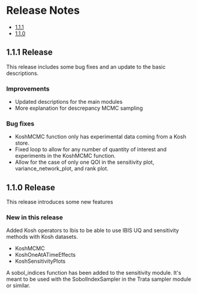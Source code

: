 # Release Notes

* [1.1.1](#111-release)
* [1.1.0](#110-release)


## 1.1.1 Release

This release includes some bug fixes and an update to the basic descriptions.

### Improvements

* Updated descriptions for the main modules
* More explanation for descrepancy MCMC sampling

### Bug fixes

* KoshMCMC function only has experimental data coming from a Kosh store.
* Fixed loop to allow for any number of quantity of interest and experiments in the KoshMCMC function.
* Allow for the case of only one QOI in the sensitivity plot, variance_network_plot, and rank plot.

## 1.1.0 Release

This release introduces some new features

### New in this release

Added Kosh operators to Ibis to be able to use
IBIS UQ and sensitivity methods with Kosh datasets.

* KoshMCMC
* KoshOneAtATimeEffects
* KoshSensitivityPlots

A sobol_indices function has been added to the sensitivity module. It's meant
to be used with the SobolIndexSampler in the Trata sampler module or similar.